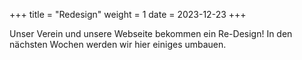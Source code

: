 +++
title = "Redesign"
weight = 1
date = 2023-12-23
+++

Unser Verein und unsere Webseite bekommen ein Re-Design!
In den nächsten Wochen werden wir hier einiges umbauen.

